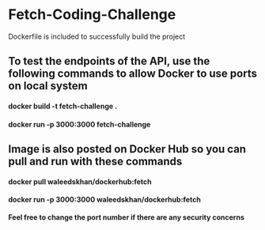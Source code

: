 # Fetch-Coding-Challenge

Dockerfile is included to successfully build the project

## To test the endpoints of the API, use the following commands to allow Docker to use ports on local system


#### docker build -t fetch-challenge .

#### docker run -p 3000:3000 fetch-challenge



## Image is also posted on Docker Hub so you can pull and run with these commands


#### docker pull waleedskhan/dockerhub:fetch

#### docker run -p 3000:3000 waleedskhan/dockerhub:fetch


**Feel free to change the port number if there are any security concerns**

